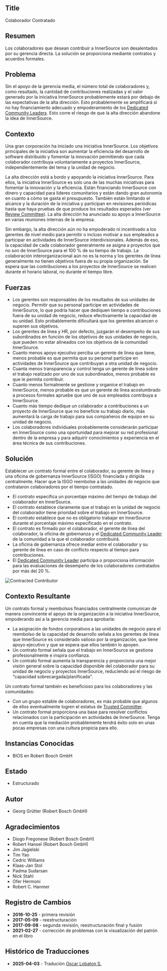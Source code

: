 ## Title

Colaborador Contratado

## Resumen

Los colaboradores que desean contribuir a InnerSource son desalentados por su gerencia directa. La solución se proporciona mediante contratos y acuerdos formales.

## Problema

Sin el apoyo de la gerencia media, el número total de colaboradores y, como
resultado, la cantidad de contribuciones realizadas y el valor generado por la
iniciativa InnerSource probablemente estará por debajo de las expectativas de la
alta dirección. Esto probablemente se amplificará si no hay financiamiento adecuado
y empoderamiento de los [Dedicated Community Leaders](dedicated-community-leader.md).
Esto corre el riesgo de que la alta dirección abandone la idea de InnerSource.

## Contexto

Una gran corporación ha iniciado una iniciativa InnerSource. Los objetivos principales
de la iniciativa son aumentar la eficiencia del desarrollo de software distribuido
y fomentar la innovación permitiendo que cada colaborador contribuya voluntariamente
a proyectos InnerSource, independientemente del tema y la unidad de negocio.

La alta dirección está a bordo y apoyando la iniciativa InnerSource. Para
ellos, la iniciativa InnerSource es solo una de las muchas iniciativas para fomentar
la innovación y la eficiencia. Están financiando InnerSource con dinero y
capacidad para líderes comunitarios y están dando gran autonomía en cuanto a cómo se
gasta el presupuesto. También están limitando el alcance y la duración de la
iniciativa y participan en revisiones periódicas hasta que haya pruebas de que produce
los resultados esperados (ver [Review Committee](review-committee.md)). La alta dirección
ha anunciado su apoyo a InnerSource en varias reuniones internas de la empresa.

Sin embargo, la alta dirección aún no ha empoderado ni incentivado a los gerentes de nivel medio
para permitir o incluso motivar a sus empleados a participar en
actividades de InnerSource interdivisionales. Además de eso, la capacidad de
cada colaborador generalmente se asigna a proyectos que no son de InnerSource para el 100 % de
su tiempo de trabajo. La colaboración interorganizacional aún no es la norma y
los gerentes de línea generalmente no tienen objetivos fuera de su propia organización.
Se espera que las contribuciones a los proyectos de InnerSource se realicen durante el horario laboral, no durante el tiempo libre.

## Fuerzas

- Los gerentes son responsables de los resultados de sus unidades de negocio. Permitir que su personal participe en actividades de InnerSource, lo que podría hacer que dediquen tiempo a contribuciones fuera de su unidad de negocio, reduce efectivamente la capacidad de su unidad. Esto probablemente dificultará que los gerentes alcancen o superen sus objetivos.
- Los gerentes de línea y HR, por defecto, juzgarán el desempeño de sus subordinados en función de los objetivos de sus unidades de negocio, que pueden no estar alineados con los objetivos de la comunidad InnerSource.
- Cuanto menos apoyo ejecutivo perciba un gerente de línea que tiene, menos probable es que permita que su personal participe en actividades de InnerSource que contribuyan a otra unidad de negocio.
- Cuanta menos transparencia y control tenga un gerente de línea sobre el trabajo realizado por uno de sus subordinados, menos probable es que le permita contribuir.
- Cuanto menos formalmente se gestione y organice el trabajo en InnerSource, menos probable es que un gerente de línea acostumbrado a procesos formales apruebe que uno de sus empleados contribuya a InnerSource.
- Cuanto más tiempo dedique un colaborador a contribuciones a un proyecto de InnerSource que no beneficie su trabajo diario, más aumentará la carga de trabajo para sus compañeros de equipo en su unidad de negocio.
- Los colaboradores individuales probablemente considerarán participar en InnerSource como una oportunidad para mejorar su red profesional dentro de la empresa y para adquirir conocimientos y experiencia en el área técnica de sus contribuciones.

## Solución

Establecer un contrato formal entre el colaborador, su gerente de línea y una
oficina de gobernanza InnerSource (ISGO) financiada y dirigida centralmente. Hacer que la
ISGO reembolse a las unidades de negocio que contrataron colaboradores por el tiempo contratado.

- El contrato especifica un porcentaje máximo del tiempo de trabajo del colaborador en InnerSource.
- El contrato establece claramente que el trabajo en la unidad de negocio del colaborador tiene prioridad sobre el trabajo en InnerSource.
- El contrato establece que no es obligatorio trabajar en InnerSource durante el porcentaje máximo especificado en el contrato.
- El contrato es firmado por el colaborador, el gerente de línea del colaborador, la oficina de gobernanza y el [Dedicated Community Leader](dedicated-community-leader.md) de la comunidad a la que el colaborador contribuirá.
- La oficina de gobernanza ofrece mediar entre el colaborador y su gerente de línea en caso de conflicto respecto al tiempo para contribuciones.
- El [Dedicated Community Leader](dedicated-community-leader.md) participa o proporciona información para las evaluaciones de desempeño de los colaboradores contratados por más del 20 %.

![Contracted Contributor](../../../assets/img/contracted-contributor.png)

## Contexto Resultante

Un contrato formal y reembolsos financiados centralmente comunican de manera convincente
el apoyo de la organización a la iniciativa InnerSource, empoderando así a la gerencia media para aprobarla:

- La asignación de fondos corporativos a las unidades de negocio para el reembolso de la capacidad de desarrollo señala a los gerentes de línea que InnerSource es considerado valioso por la organización, que tiene apoyo ejecutivo y que se espera que ellos también lo apoyen.
- Un contrato formal señala que el trabajo en InnerSource se gestiona profesionalmente e inspira confianza.
- Un contrato formal aumenta la transparencia y proporciona una mejor visión general sobre la capacidad disponible del colaborador para su unidad de negocio y proyectos InnerSource, reduciendo así el riesgo de "capacidad sobrecargada/planificada".

Un contrato formal también es beneficioso para los colaboradores y las comunidades:

- Con un grupo estable de colaboradores, es más probable que algunos de ellos eventualmente logren el estatus de [Trusted Committer](./trusted-committer.md).
- Un contrato formal proporciona una base para resolver conflictos relacionados con la participación en actividades de InnerSource. Tenga en cuenta que la mediación probablemente tendrá éxito solo en unas pocas empresas con una cultura propicia para ello.

## Instancias Conocidas

- BIOS en Robert Bosch GmbH

## Estado

* Estructurado

## Autor

- Georg Grütter (Robert Bosch GmbH)

## Agradecimientos

- Diogo Fregonese (Robert Bosch GmbH)
- Robert Hansel (Robert Bosch GmbH)
- Jim Jagielski
- Tim Yao
- Cedric Williams
- Klaas-Jan Stol
- Padma Sudarsan
- Nick Stahl
- Ofer Hermoni
- Robert C. Hanmer

## Registro de Cambios

- **2016-10-25** - primera revisión
- **2017-05-09** - reestructuración
- **2017-09-08** - segunda revisión, reestructuración final y fusión
- **2021-02-27** - corrección de problemas con la visualización del patrón en el libro

## Histórico de Traducciones

- **2025-04-03** - Tradución [Oscar Lobaton S.](https://github.com/ovas04)
